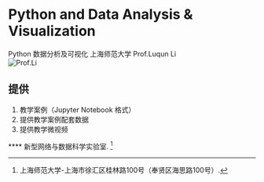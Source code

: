 # Python and Data Analysis & Visualization
 Python 数据分析及可视化
 上海师范大学  Prof.Luqun Li  
 ![Prof.Li](https://www.python.org/static/img/python-logo@2x.png)

## 提供  
1. 教学案例（Jupyter Notebook 格式）
2. 提供教学案例配套数据
3. 提供教学微视频






**** 新型网络与数据科学实验室. [^1]

[^1]: 上海师范大学-上海市徐汇区桂林路100号（奉贤区海思路100号）.
